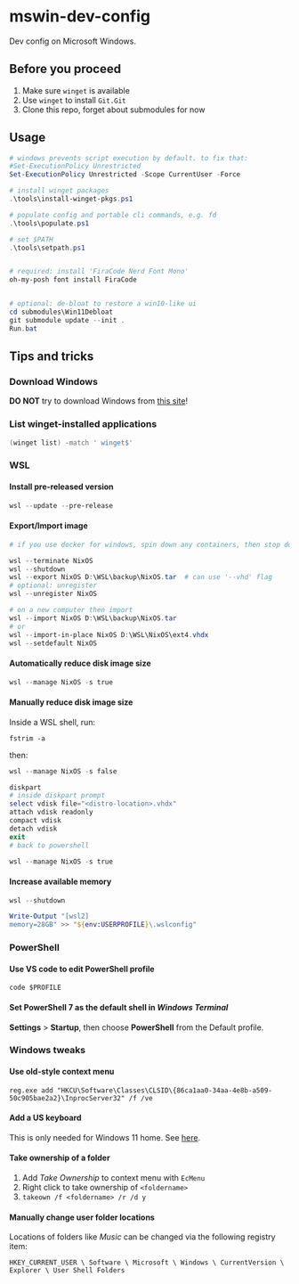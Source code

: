 # mswin-dev-config

Dev config on Microsoft Windows.


## Before you proceed

1. Make sure `winget` is available
2. Use `winget` to install `Git.Git`
3. Clone this repo, forget about submodules for now


## Usage

```powershell
# windows prevents script execution by default. to fix that:
#Set-ExecutionPolicy Unrestricted
Set-ExecutionPolicy Unrestricted -Scope CurrentUser -Force

# install winget packages
.\tools\install-winget-pkgs.ps1

# populate config and portable cli commands, e.g. fd
.\tools\populate.ps1

# set $PATH
.\tools\setpath.ps1


# required: install 'FiraCode Nerd Font Mono'
oh-my-posh font install FiraCode


# optional: de-bloat to restore a win10-like ui
cd submodules\Win11Debloat
git submodule update --init .
Run.bat
```


## Tips and tricks

### Download Windows

**DO NOT** try to download Windows from [this site](https://massgrave.dev/)!


### List winget-installed applications

```powershell
(winget list) -match ' winget$'
```


### WSL

#### Install pre-released version

```powershell
wsl --update --pre-release
```

#### Export/Import image

```powershell
# if you use docker for windows, spin down any containers, then stop docker

wsl --terminate NixOS
wsl --shutdown
wsl --export NixOS D:\WSL\backup\NixOS.tar  # can use '--vhd' flag
# optional: unregister
wsl --unregister NixOS

# on a new computer then import
wsl --import NixOS D:\WSL\backup\NixOS.tar
# or
wsl --import-in-place NixOS D:\WSL\NixOS\ext4.vhdx
wsl --setdefault NixOS
```

#### Automatically reduce disk image size

```powershell
wsl --manage NixOS -s true
```

#### Manually reduce disk image size

Inside a WSL shell, run:

```shell
fstrim -a
```

then:

```powershell
wsl --manage NixOS -s false

diskpart
# inside diskpart prompt
select vdisk file="<distro-location>.vhdx"
attach vdisk readonly
compact vdisk
detach vdisk
exit
# back to powershell

wsl --manage NixOS -s true
```

#### Increase available memory

```powershell
wsl --shutdown

Write-Output "[wsl2]
memory=28GB" >> "${env:USERPROFILE}\.wslconfig"
```


### PowerShell

#### Use VS code to edit PowerShell profile

```
code $PROFILE
```

#### Set PowerShell 7 as the default shell in _Windows Terminal_

**Settings** > **Startup**, then choose **PowerShell** from the Default profile.


### Windows tweaks

#### Use old-style context menu

```
reg.exe add "HKCU\Software\Classes\CLSID\{86ca1aa0-34aa-4e8b-a509-50c905bae2a2}\InprocServer32" /f /ve
```

#### Add a US keyboard

This is only needed for Windows 11 home.
See [here](https://www.bilibili.com/read/cv14827165/).

#### Take ownership of a folder

1. Add _Take Ownership_ to context menu with `EcMenu`
2. Right click to take ownership of `<foldername>`
3. `takeown /f <foldername> /r /d y`

#### Manually change user folder locations

Locations of folders like _Music_ can be changed via the following registry item:

```
HKEY_CURRENT_USER \ Software \ Microsoft \ Windows \ CurrentVersion \ Explorer \ User Shell Folders
```
